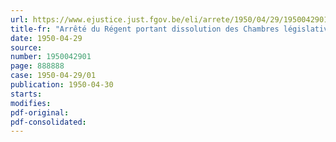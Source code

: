```yaml
---
url: https://www.ejustice.just.fgov.be/eli/arrete/1950/04/29/1950042901/justel
title-fr: "Arrêté du Régent portant dissolution des Chambres législatives et des conseils provinciaux"
date: 1950-04-29
source:
number: 1950042901
page: 888888
case: 1950-04-29/01
publication: 1950-04-30
starts:
modifies:
pdf-original:
pdf-consolidated:
---
```


